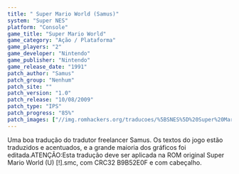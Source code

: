 ```yaml
---
title: " Super Mario World (Samus)"
system: "Super NES"
platform: "Console"
game_title: "Super Mario World"
game_category: "Ação / Plataforma"
game_players: "2"
game_developer: "Nintendo"
game_publisher: "Nintendo"
game_release_date: "1991"
patch_author: "Samus"
patch_group: "Nenhum"
patch_site: ""
patch_version: "1.0"
patch_release: "10/08/2009"
patch_type: "IPS"
patch_progress: "85%"
patch_images: ["//img.romhackers.org/traducoes/%5BSNES%5D%20Super%20Mario%20World%20-%20Samus%20-%201.png","//img.romhackers.org/traducoes/%5BSNES%5D%20Super%20Mario%20World%20-%20Samus%20-%202.png","//img.romhackers.org/traducoes/%5BSNES%5D%20Super%20Mario%20World%20-%20Samus%20-%203.png"]
---
```

Uma boa tradução do tradutor freelancer Samus. Os textos do jogo estão traduzidos e acentuados, e a grande maioria dos gráficos foi editada.ATENÇÃO:Esta tradução deve ser aplicada na ROM original Super Mario World (U) [!].smc, com CRC32 B9B52E0F e com cabeçalho.